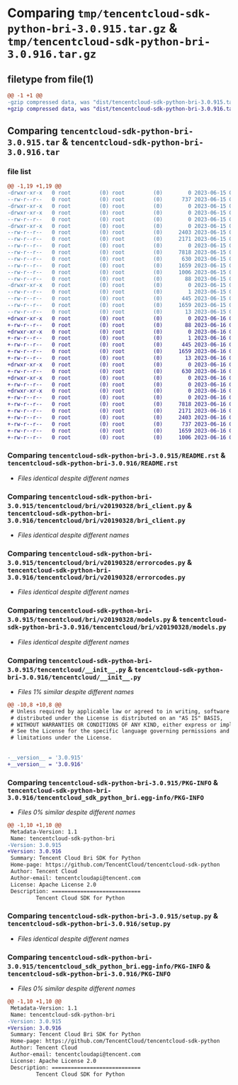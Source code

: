 # Comparing `tmp/tencentcloud-sdk-python-bri-3.0.915.tar.gz` & `tmp/tencentcloud-sdk-python-bri-3.0.916.tar.gz`

## filetype from file(1)

```diff
@@ -1 +1 @@
-gzip compressed data, was "dist/tencentcloud-sdk-python-bri-3.0.915.tar", last modified: Thu Jun 15 00:19:13 2023, max compression
+gzip compressed data, was "dist/tencentcloud-sdk-python-bri-3.0.916.tar", last modified: Fri Jun 16 00:28:08 2023, max compression
```

## Comparing `tencentcloud-sdk-python-bri-3.0.915.tar` & `tencentcloud-sdk-python-bri-3.0.916.tar`

### file list

```diff
@@ -1,19 +1,19 @@
-drwxr-xr-x   0 root         (0) root         (0)        0 2023-06-15 00:19:13.000000 tencentcloud-sdk-python-bri-3.0.915/
--rw-r--r--   0 root         (0) root         (0)      737 2023-06-15 00:19:13.000000 tencentcloud-sdk-python-bri-3.0.915/README.rst
-drwxr-xr-x   0 root         (0) root         (0)        0 2023-06-15 00:19:13.000000 tencentcloud-sdk-python-bri-3.0.915/tencentcloud/
-drwxr-xr-x   0 root         (0) root         (0)        0 2023-06-15 00:19:13.000000 tencentcloud-sdk-python-bri-3.0.915/tencentcloud/bri/
--rw-r--r--   0 root         (0) root         (0)        0 2023-06-15 00:19:13.000000 tencentcloud-sdk-python-bri-3.0.915/tencentcloud/bri/__init__.py
-drwxr-xr-x   0 root         (0) root         (0)        0 2023-06-15 00:19:13.000000 tencentcloud-sdk-python-bri-3.0.915/tencentcloud/bri/v20190328/
--rw-r--r--   0 root         (0) root         (0)     2403 2023-06-15 00:19:13.000000 tencentcloud-sdk-python-bri-3.0.915/tencentcloud/bri/v20190328/bri_client.py
--rw-r--r--   0 root         (0) root         (0)     2171 2023-06-15 00:19:13.000000 tencentcloud-sdk-python-bri-3.0.915/tencentcloud/bri/v20190328/errorcodes.py
--rw-r--r--   0 root         (0) root         (0)        0 2023-06-15 00:19:13.000000 tencentcloud-sdk-python-bri-3.0.915/tencentcloud/bri/v20190328/__init__.py
--rw-r--r--   0 root         (0) root         (0)     7818 2023-06-15 00:19:13.000000 tencentcloud-sdk-python-bri-3.0.915/tencentcloud/bri/v20190328/models.py
--rw-r--r--   0 root         (0) root         (0)      630 2023-06-15 00:19:13.000000 tencentcloud-sdk-python-bri-3.0.915/tencentcloud/__init__.py
--rw-r--r--   0 root         (0) root         (0)     1659 2023-06-15 00:19:13.000000 tencentcloud-sdk-python-bri-3.0.915/PKG-INFO
--rw-r--r--   0 root         (0) root         (0)     1006 2023-06-15 00:19:13.000000 tencentcloud-sdk-python-bri-3.0.915/setup.py
--rw-r--r--   0 root         (0) root         (0)       88 2023-06-15 00:19:13.000000 tencentcloud-sdk-python-bri-3.0.915/setup.cfg
-drwxr-xr-x   0 root         (0) root         (0)        0 2023-06-15 00:19:13.000000 tencentcloud-sdk-python-bri-3.0.915/tencentcloud_sdk_python_bri.egg-info/
--rw-r--r--   0 root         (0) root         (0)        1 2023-06-15 00:19:13.000000 tencentcloud-sdk-python-bri-3.0.915/tencentcloud_sdk_python_bri.egg-info/dependency_links.txt
--rw-r--r--   0 root         (0) root         (0)      445 2023-06-15 00:19:13.000000 tencentcloud-sdk-python-bri-3.0.915/tencentcloud_sdk_python_bri.egg-info/SOURCES.txt
--rw-r--r--   0 root         (0) root         (0)     1659 2023-06-15 00:19:13.000000 tencentcloud-sdk-python-bri-3.0.915/tencentcloud_sdk_python_bri.egg-info/PKG-INFO
--rw-r--r--   0 root         (0) root         (0)       13 2023-06-15 00:19:13.000000 tencentcloud-sdk-python-bri-3.0.915/tencentcloud_sdk_python_bri.egg-info/top_level.txt
+drwxr-xr-x   0 root         (0) root         (0)        0 2023-06-16 00:28:08.000000 tencentcloud-sdk-python-bri-3.0.916/
+-rw-r--r--   0 root         (0) root         (0)       88 2023-06-16 00:28:08.000000 tencentcloud-sdk-python-bri-3.0.916/setup.cfg
+drwxr-xr-x   0 root         (0) root         (0)        0 2023-06-16 00:28:08.000000 tencentcloud-sdk-python-bri-3.0.916/tencentcloud_sdk_python_bri.egg-info/
+-rw-r--r--   0 root         (0) root         (0)        1 2023-06-16 00:28:08.000000 tencentcloud-sdk-python-bri-3.0.916/tencentcloud_sdk_python_bri.egg-info/dependency_links.txt
+-rw-r--r--   0 root         (0) root         (0)      445 2023-06-16 00:28:08.000000 tencentcloud-sdk-python-bri-3.0.916/tencentcloud_sdk_python_bri.egg-info/SOURCES.txt
+-rw-r--r--   0 root         (0) root         (0)     1659 2023-06-16 00:28:08.000000 tencentcloud-sdk-python-bri-3.0.916/tencentcloud_sdk_python_bri.egg-info/PKG-INFO
+-rw-r--r--   0 root         (0) root         (0)       13 2023-06-16 00:28:08.000000 tencentcloud-sdk-python-bri-3.0.916/tencentcloud_sdk_python_bri.egg-info/top_level.txt
+drwxr-xr-x   0 root         (0) root         (0)        0 2023-06-16 00:28:08.000000 tencentcloud-sdk-python-bri-3.0.916/tencentcloud/
+-rw-r--r--   0 root         (0) root         (0)      630 2023-06-16 00:28:08.000000 tencentcloud-sdk-python-bri-3.0.916/tencentcloud/__init__.py
+drwxr-xr-x   0 root         (0) root         (0)        0 2023-06-16 00:28:08.000000 tencentcloud-sdk-python-bri-3.0.916/tencentcloud/bri/
+-rw-r--r--   0 root         (0) root         (0)        0 2023-06-16 00:28:08.000000 tencentcloud-sdk-python-bri-3.0.916/tencentcloud/bri/__init__.py
+drwxr-xr-x   0 root         (0) root         (0)        0 2023-06-16 00:28:08.000000 tencentcloud-sdk-python-bri-3.0.916/tencentcloud/bri/v20190328/
+-rw-r--r--   0 root         (0) root         (0)        0 2023-06-16 00:28:08.000000 tencentcloud-sdk-python-bri-3.0.916/tencentcloud/bri/v20190328/__init__.py
+-rw-r--r--   0 root         (0) root         (0)     7818 2023-06-16 00:28:08.000000 tencentcloud-sdk-python-bri-3.0.916/tencentcloud/bri/v20190328/models.py
+-rw-r--r--   0 root         (0) root         (0)     2171 2023-06-16 00:28:08.000000 tencentcloud-sdk-python-bri-3.0.916/tencentcloud/bri/v20190328/errorcodes.py
+-rw-r--r--   0 root         (0) root         (0)     2403 2023-06-16 00:28:08.000000 tencentcloud-sdk-python-bri-3.0.916/tencentcloud/bri/v20190328/bri_client.py
+-rw-r--r--   0 root         (0) root         (0)      737 2023-06-16 00:28:08.000000 tencentcloud-sdk-python-bri-3.0.916/README.rst
+-rw-r--r--   0 root         (0) root         (0)     1659 2023-06-16 00:28:08.000000 tencentcloud-sdk-python-bri-3.0.916/PKG-INFO
+-rw-r--r--   0 root         (0) root         (0)     1006 2023-06-16 00:28:08.000000 tencentcloud-sdk-python-bri-3.0.916/setup.py
```

### Comparing `tencentcloud-sdk-python-bri-3.0.915/README.rst` & `tencentcloud-sdk-python-bri-3.0.916/README.rst`

 * *Files identical despite different names*

### Comparing `tencentcloud-sdk-python-bri-3.0.915/tencentcloud/bri/v20190328/bri_client.py` & `tencentcloud-sdk-python-bri-3.0.916/tencentcloud/bri/v20190328/bri_client.py`

 * *Files identical despite different names*

### Comparing `tencentcloud-sdk-python-bri-3.0.915/tencentcloud/bri/v20190328/errorcodes.py` & `tencentcloud-sdk-python-bri-3.0.916/tencentcloud/bri/v20190328/errorcodes.py`

 * *Files identical despite different names*

### Comparing `tencentcloud-sdk-python-bri-3.0.915/tencentcloud/bri/v20190328/models.py` & `tencentcloud-sdk-python-bri-3.0.916/tencentcloud/bri/v20190328/models.py`

 * *Files identical despite different names*

### Comparing `tencentcloud-sdk-python-bri-3.0.915/tencentcloud/__init__.py` & `tencentcloud-sdk-python-bri-3.0.916/tencentcloud/__init__.py`

 * *Files 1% similar despite different names*

```diff
@@ -10,8 +10,8 @@
 # Unless required by applicable law or agreed to in writing, software
 # distributed under the License is distributed on an "AS IS" BASIS,
 # WITHOUT WARRANTIES OR CONDITIONS OF ANY KIND, either express or implied.
 # See the License for the specific language governing permissions and
 # limitations under the License.
 
 
-__version__ = '3.0.915'
+__version__ = '3.0.916'
```

### Comparing `tencentcloud-sdk-python-bri-3.0.915/PKG-INFO` & `tencentcloud-sdk-python-bri-3.0.916/tencentcloud_sdk_python_bri.egg-info/PKG-INFO`

 * *Files 0% similar despite different names*

```diff
@@ -1,10 +1,10 @@
 Metadata-Version: 1.1
 Name: tencentcloud-sdk-python-bri
-Version: 3.0.915
+Version: 3.0.916
 Summary: Tencent Cloud Bri SDK for Python
 Home-page: https://github.com/TencentCloud/tencentcloud-sdk-python
 Author: Tencent Cloud
 Author-email: tencentcloudapi@tencent.com
 License: Apache License 2.0
 Description: ============================
         Tencent Cloud SDK for Python
```

### Comparing `tencentcloud-sdk-python-bri-3.0.915/setup.py` & `tencentcloud-sdk-python-bri-3.0.916/setup.py`

 * *Files identical despite different names*

### Comparing `tencentcloud-sdk-python-bri-3.0.915/tencentcloud_sdk_python_bri.egg-info/PKG-INFO` & `tencentcloud-sdk-python-bri-3.0.916/PKG-INFO`

 * *Files 0% similar despite different names*

```diff
@@ -1,10 +1,10 @@
 Metadata-Version: 1.1
 Name: tencentcloud-sdk-python-bri
-Version: 3.0.915
+Version: 3.0.916
 Summary: Tencent Cloud Bri SDK for Python
 Home-page: https://github.com/TencentCloud/tencentcloud-sdk-python
 Author: Tencent Cloud
 Author-email: tencentcloudapi@tencent.com
 License: Apache License 2.0
 Description: ============================
         Tencent Cloud SDK for Python
```

